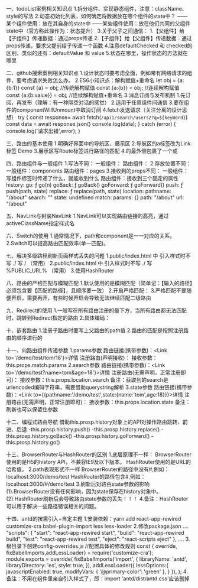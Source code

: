一、todoList案例相关知识点
	1.拆分组件、实现静态组件，注意：className、style的写法
	2.动态初始化列表，如何确定将数据放在哪个组件的state中？
				——某个组件使用：放在其自身的state中
				——某些组件使用：放在他们共同的父组件state中（官方称此操作为：状态提升）
	3.关于父子之间通信：
			1.【父组件】给【子组件】传递数据：通过props传递
			2.【子组件】给【父组件】传递数据：通过props传递，要求父提前给子传递一个函数
	4.注意defaultChecked 和 checked的区别，类似的还有：defaultValue 和 value
	5.状态在哪里，操作状态的方法就在哪里


二、github搜索案例相关知识点
	1.设计状态时要考虑全面，例如带有网络请求的组件，要考虑请求失败怎么办。
	2.ES6小知识点：解构赋值+重命名
				let obj = {a:{b:1}}
				const {a} = obj; //传统解构赋值
				const {a:{b}} = obj; //连续解构赋值
				const {a:{b:value}} = obj; //连续解构赋值+重命名
	3.消息订阅与发布机制
				1.先订阅，再发布（理解：有一种隔空对话的感觉）
				2.适用于任意组件间通信
				3.要在组件的componentWillUnmount中取消订阅
	4.fetch发送请求（关注分离的设计思想）
				try {
					const response= await fetch(`/api1/search/users2?q=${keyWord}`)
					const data = await response.json()
					console.log(data);
				} catch (error) {
					console.log('请求出错',error);
				}


三、路由的基本使用
		1.明确好界面中的导航区、展示区
		2.导航区的a标签改为Link标签
					<Link to="/xxxxx">Demo</Link>
		3.展示区写Route标签进行路径的匹配
					<Route path='/xxxx' component={Demo}/>
		4.<App>的最外侧包裹了一个<BrowserRouter>或<HashRouter>


四、路由组件与一般组件
		1.写法不同：
					一般组件：<Demo/>
					路由组件：<Route path="/demo" component={Demo}/>
		2.存放位置不同：
					一般组件：components
					路由组件：pages
		3.接收到的props不同：
					一般组件：写组件标签时传递了什么，就能收到什么
					路由组件：接收到三个固定的属性
										history:
													go: ƒ go(n)
													goBack: ƒ goBack()
													goForward: ƒ goForward()
													push: ƒ push(path, state)
													replace: ƒ replace(path, state)
										location:
													pathname: "/about"
													search: ""
													state: undefined
										match:
													params: {}
													path: "/about"
													url: "/about"


五、NavLink与封装NavLink
			1.NavLink可以实现路由链接的高亮，通过activeClassName指定样式名


六、Switch的使用
			1.通常情况下，path和component是一一对应的关系。
			2.Switch可以提高路由匹配效率(单一匹配)。


七、解决多级路径刷新页面样式丢失的问题
			1.public/index.html 中 引入样式时不写 ./ 写 / （常用）
			2.public/index.html 中 引入样式时不写 ./ 写 %PUBLIC_URL% （常用）
			3.使用HashRouter


八、路由的严格匹配与模糊匹配
			1.默认使用的是模糊匹配（简单记：【输入的路径】必须包含要【匹配的路径】，且顺序要一致）
			2.开启严格匹配：<Route exact={true} path="/about" component={About}/>
			3.严格匹配不要随便开启，需要再开，有些时候开启会导致无法继续匹配二级路由


九、Redirect的使用
			1.一般写在所有路由注册的最下方，当所有路由都无法匹配时，跳转到Redirect指定的路由
			2.具体编码：
					<Switch>
						<Route path="/about" component={About}/>
						<Route path="/home" component={Home}/>
						<Redirect to="/about"/>
					</Switch>


十、嵌套路由
			1.注册子路由时要写上父路由的path值
			2.路由的匹配是按照注册路由的顺序进行的


十一、向路由组件传递参数
			1.params参数
						路由链接(携带参数)：<Link to='/demo/test/tom/18'}>详情</Link>
						注册路由(声明接收)：<Route path="/demo/test/:name/:age" component={Test}/>
						接收参数：this.props.match.params
			2.search参数
						路由链接(携带参数)：<Link to='/demo/test?name=tom&age=18'}>详情</Link>
						注册路由(无需声明，正常注册即可)：<Route path="/demo/test" component={Test}/>
						接收参数：this.props.location.search
						备注：获取到的search是urlencoded编码字符串，需要借助querystring解析
			3.state参数
						路由链接(携带参数)：<Link to={{pathname:'/demo/test',state:{name:'tom',age:18}}}>详情</Link>
						注册路由(无需声明，正常注册即可)：<Route path="/demo/test" component={Test}/>
						接收参数：this.props.location.state
						备注：刷新也可以保留住参数


十二、编程式路由导航
				借助this.prosp.history对象上的API对操作路由跳转、前进、后退
						-this.prosp.history.push()
						-this.prosp.history.replace()
						-this.prosp.history.goBack()
						-this.prosp.history.goForward()
						-this.prosp.history.go()


十三、BrowserRouter与HashRouter的区别
		1.底层原理不一样：
					BrowserRouter使用的是H5的history API，不兼容IE9及以下版本。
					HashRouter使用的是URL的哈希值。
		2.path表现形式不一样
					BrowserRouter的路径中没有#,例如：localhost:3000/demo/test
					HashRouter的路径包含#,例如：localhost:3000/#/demo/test
		3.刷新后对路由state参数的影响
					(1).BrowserRouter没有任何影响，因为state保存在history对象中。
					(2).HashRouter刷新后会导致路由state参数的丢失！！！
		4.备注：HashRouter可以用于解决一些路径错误相关的问题。

        
十四、antd的按需引入+自定主题
		1.安装依赖：yarn add react-app-rewired customize-cra babel-plugin-import less less-loader
		2.修改package.json
				....
					"scripts": {
						"start": "react-app-rewired start",
						"build": "react-app-rewired build",
						"test": "react-app-rewired test",
						"eject": "react-scripts eject"
					},
				....
		3.根目录下创建config-overrides.js
				//配置具体的修改规则
				const { override, fixBabelImports,addLessLoader} = require('customize-cra');
				module.exports = override(
					fixBabelImports('import', {
						libraryName: 'antd',
						libraryDirectory: 'es',
						style: true,
					}),
					addLessLoader({
						lessOptions:{
							javascriptEnabled: true,
							modifyVars: { '@primary-color': 'green' },
						}
					}),
				);
			4.备注：不用在组件里亲自引入样式了，即：import 'antd/dist/antd.css'应该删掉
